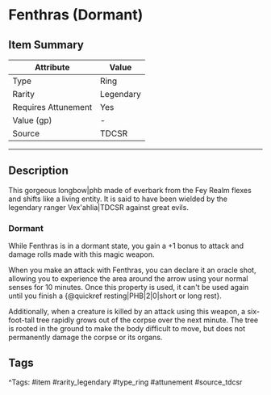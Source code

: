 # Fenthras (Dormant)

## Item Summary

| Attribute            | Value                        |
|----------------------|------------------------------|
| Type                 | Ring |
| Rarity               | Legendary             |
| Requires Attunement  | Yes                |
| Value (gp)           | -    |
| Source               | TDCSR |

---

## Description

This gorgeous longbow|phb made of everbark from the Fey Realm flexes and shifts like a living entity. It is said to have been wielded by the legendary ranger Vex'ahlia|TDCSR against great evils.

### Dormant

While Fenthras is in a dormant state, you gain a +1 bonus to attack and damage rolls made with this magic weapon.

When you make an attack with Fenthras, you can declare it an oracle shot, allowing you to experience the area around the arrow using your normal senses for 10 minutes. Once this property is used, it can't be used again until you finish a {@quickref resting|PHB|2|0|short or long rest}.

Additionally, when a creature is killed by an attack using this weapon, a six-foot-tall tree rapidly grows out of the corpse over the next minute. The tree is rooted in the ground to make the body difficult to move, but does not permanently damage the corpse or its organs.

## Tags

^Tags: #item #rarity_legendary #type_ring #attunement #source_tdcsr